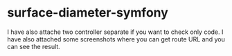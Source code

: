 # surface-diameter-symfony
I have also attache two controller separate if you want to check only code.
I have also attached some screenshots where you can get route URL and you can see the result.
